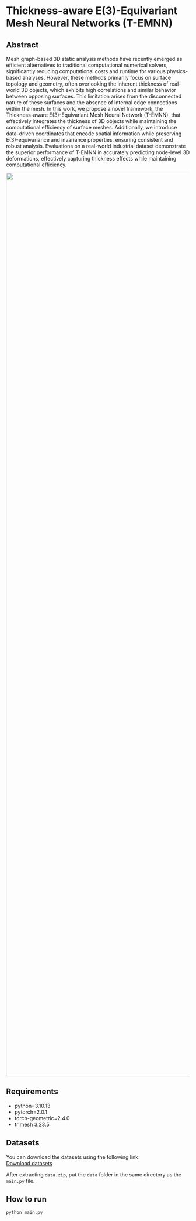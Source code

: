 # Thickness-aware E(3)-Equivariant Mesh Neural Networks (T-EMNN)

## Abstract 
Mesh graph-based 3D static analysis methods have recently emerged as efficient alternatives to traditional computational numerical solvers, significantly reducing computational costs and runtime for various physics-based analyses. However, these methods primarily focus on surface topology and geometry, often overlooking the inherent thickness of real-world 3D objects, which exhibits high correlations and similar behavior between opposing surfaces. This limitation arises from the disconnected nature of these surfaces and the absence of internal edge connections within the mesh.
In this work, we propose a novel framework, the Thickness-aware E(3)-Equivariant Mesh Neural Network (T-EMNN), that effectively integrates the thickness of 3D objects while maintaining the computational efficiency of surface meshes. Additionally, we introduce data-driven coordinates that encode spatial information while preserving E(3)-equivariance and invariance properties, ensuring consistent and robust analysis. Evaluations on a real-world industrial dataset demonstrate the superior performance of T-EMNN in accurately predicting node-level 3D deformations, effectively capturing thickness effects while maintaining computational efficiency.

<p align="center">
<img width="2467" alt="image" src="https://github.com/user-attachments/assets/01bb9d35-21f4-47c0-917c-0dd6438c9ea3" />
</p>



## Requirements
- python=3.10.13
- pytorch=2.0.1
- torch-geometric=2.4.0
- trimesh 3.23.5

## Datasets
You can download the datasets using the following link:  
[Download datasets](https://drive.google.com/file/d/1f_3zYKPlfq1Umb8rZ3Jfd8LtCSCqN7Ym/view?usp=share_link)

After extracting `data.zip`, put the `data` folder in the same directory as the `main.py` file.

## How to run
```
python main.py
```

